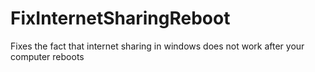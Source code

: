 # FixInternetSharingReboot
Fixes the fact that internet sharing in windows does not work after your computer reboots
